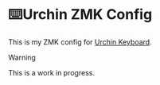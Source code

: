 # ⌨️Urchin ZMK Config
This is my ZMK config for [Urchin Keyboard](https://github.com/duckyb/urchin).

>[!WARNING]
>This is a work in progress.
